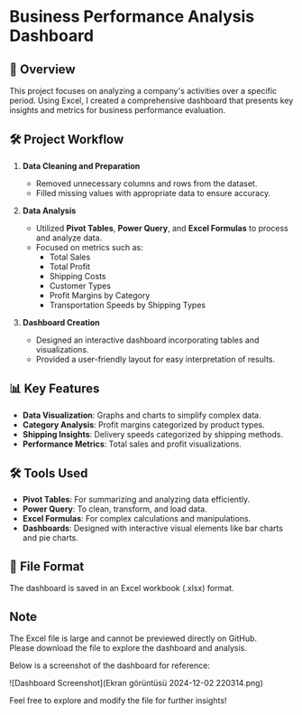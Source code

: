 # Business Performance Analysis Dashboard  

## 📌 Overview  
This project focuses on analyzing a company's activities over a specific period. Using Excel, I created a comprehensive dashboard that presents key insights and metrics for business performance evaluation.  

## 🛠️ Project Workflow  
1. **Data Cleaning and Preparation**  
   - Removed unnecessary columns and rows from the dataset.  
   - Filled missing values with appropriate data to ensure accuracy.  

2. **Data Analysis**  
   - Utilized **Pivot Tables**, **Power Query**, and **Excel Formulas** to process and analyze data.  
   - Focused on metrics such as:  
     - Total Sales  
     - Total Profit  
     - Shipping Costs  
     - Customer Types  
     - Profit Margins by Category  
     - Transportation Speeds by Shipping Types  

3. **Dashboard Creation**  
   - Designed an interactive dashboard incorporating tables and visualizations.  
   - Provided a user-friendly layout for easy interpretation of results.  

## 📊 Key Features  
- **Data Visualization**: Graphs and charts to simplify complex data.  
- **Category Analysis**: Profit margins categorized by product types.  
- **Shipping Insights**: Delivery speeds categorized by shipping methods.  
- **Performance Metrics**: Total sales and profit visualizations.  

## 🛠️ Tools Used  
- **Pivot Tables**: For summarizing and analyzing data efficiently.  
- **Power Query**: To clean, transform, and load data.  
- **Excel Formulas**: For complex calculations and manipulations.  
- **Dashboards**: Designed with interactive visual elements like bar charts and pie charts.  

## 💾 File Format  
The dashboard is saved in an Excel workbook (.xlsx) format.  

## Note
The Excel file is large and cannot be previewed directly on GitHub.  
Please download the file to explore the dashboard and analysis.  

Below is a screenshot of the dashboard for reference:  

![Dashboard Screenshot](Ekran görüntüsü 2024-12-02 220314.png)

Feel free to explore and modify the file for further insights!  
